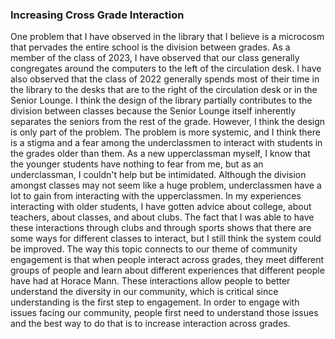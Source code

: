### Increasing Cross Grade Interaction
One problem that I have observed in the library that I believe is a microcosm that pervades the entire school is the division between grades. As a member of the class of 2023, I have observed that our class generally congregates around the computers to the left of the circulation desk. I have also observed that the class of 2022 generally spends most of their time in the library to the desks that are to the right of the circulation desk or in the Senior Lounge. I think the design of the library partially contributes to the division between classes because the Senior Lounge itself inherently separates the seniors from the rest of the grade. However, I think the design is only part of the problem. The problem is more systemic, and I think there is a stigma and a fear among the underclassmen to interact with students in the grades older than them. As a new upperclassman myself, I know that the younger students have nothing to fear from me, but as an underclassman, I couldn't help but be intimidated. Although the division amongst classes may not seem like a huge problem, underclassmen have a lot to gain from interacting with the upperclassmen. In my experiences interacting with older students, I have gotten advice about college, about teachers, about classes, and about clubs. The fact that I was able to have these interactions through clubs and through sports shows that there are some ways for different classes to interact, but I still think the system could be improved. The way this topic connects to our theme of community engagement is that when people interact across grades, they meet different groups of people and learn about different experiences that different people have had at Horace Mann. These interactions allow people to better understand the diversity in our community, which is critical since understanding is the first step to engagement. In order to engage with issues facing our community, people first need to understand those issues and the best way to do that is to increase interaction across grades.
